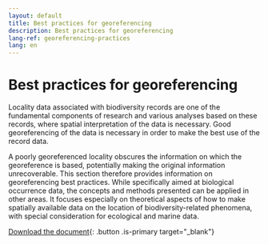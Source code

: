 ```yaml
---
layout: default
title: Best practices for georeferencing
description: Best practices for georeferencing
lang-ref: georeferencing-practices
lang: en
---
```


# Best practices for georeferencing

Locality data associated with biodiversity records are one of the fundamental components of research and various analyses based on these records, where spatial interpretation of the data is necessary. Good georeferencing of the data is necessary in order to make the best use of the record data. 

A poorly georeferenced locality obscures the information on which the georeference is based, potentially making the original information unrecoverable. This section therefore provides information on georeferencing best practices. While specifically aimed at biological occurrence data, the concepts and methods presented can be applied in other areas. It focuses especially on theoretical aspects of how to make spatially available data on the location of biodiversity-related phenomena, with special consideration for ecological and marine data.

[Download the document](https://docs.gbif.org/georeferencing-best-practices/1.0/en/georeferencing-best-practices.en.pdf){: .button .is-primary target="_blank"}